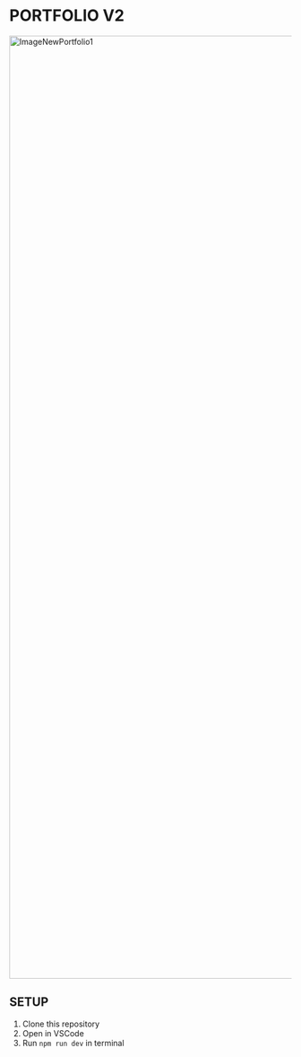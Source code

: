 # PORTFOLIO V2
<img width="1680" alt="ImageNewPortfolio1" src="https://github.com/user-attachments/assets/3be7981e-6f78-4c17-a4bb-1549a898a912">

## SETUP
1. Clone this repository
2. Open in VSCode
3. Run `npm run dev` in terminal
